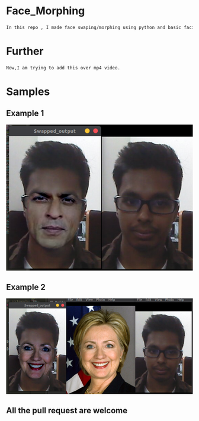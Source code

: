 # Face_Morphing
```bash
In this repo , I made face swaping/morphing using python and basic facial landmarks of 68 points .
```

# Further
```bash
Now,I am trying to add this over mp4 video.
```

# Samples

## Example 1
![](https://github.com/bansal-dhruv/Face_Morphing/blob/master/Sample/s2.png)

## Example 2
![](https://github.com/bansal-dhruv/Face_Morphing/blob/master/Sample/s3.png)



## All the pull request are  welcome
